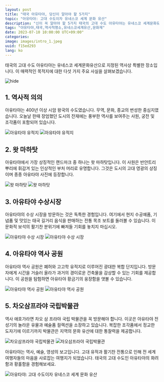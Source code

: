```yaml
---
layout: post
title: "태국 아유타야, 당신이 알아야 할 5가지"
topic: "아유타야: 고대 수도이자 유네스코 세계 문화 유산"
description: "신이 꼭 알아야 할 5가지 태국의 고대 수도 아유타야는 유네스코 세계문화유산으로 지정된 역사적 장소입니다. 이 매력적인 목적지에 대한 다섯 가지 주요 사실을 살펴보겠습니다."
tags: "아유타야,태국,역사적명소,유네스코세계유산,문화재"
date: 2023-07-10 10:00:00 UTC+09:00"
categories: 
image: images/intro_1.jpeg
uuid: f15ed293
lang: ko
---
```


태국의 고대 수도 아유타야는 유네스코 세계문화유산으로 지정된 역사상 특별한 장소입니다. 이 매력적인 목적지에 대한 다섯 가지 주요 사실을 살펴보겠습니다.

![hide](images/intro_1.jpeg)


## 1. 역사적 의의
아유타야는 400년 이상 시암 왕국의 수도였습니다. 무역, 문화, 종교의 번성한 중심지였습니다. 오늘날 한때 장엄했던 도시의 잔재에는 풍부한 역사를 보여주는 사원, 궁전 및 조각품이 포함되어 있습니다.

![아유타야 유적지](images/main1_2.jpg)
![아유타야 유적지](images/main1_3.jpg)


## 2. 왓 마하탓
아유타야에서 가장 상징적인 랜드마크 중 하나는 왓 마하탓입니다. 이 사원은 반얀트리 뿌리에 휘감겨 있는 인상적인 부처 머리로 유명합니다. 그것은 도시의 고대 영광의 상징이며 종종 아유타야 사진에 등장합니다.

![왓 마하탓](images/main2_2.jpg)
![왓 마하탓](images/main2_4.jpg)


## 3. 아유타야 수상시장
아유타야의 수상 시장을 방문하는 것은 독특한 경험입니다. 여기에서 현지 수공예품, 기념품 및 맛있는 태국 길거리 음식을 판매하는 전통 목조 보트를 둘러볼 수 있습니다. 이 문화적 보석의 활기찬 분위기에 빠져들 기회를 놓치지 마십시오.

![아유타야 수상 시장](images/main3_1.jpg)
![아유타야 수상 시장](images/main3_3.jpg)


## 4. 아유타야 역사 공원
아유타야 역사 공원은 폐허와 고고학 유적지로 이루어진 광대한 복합 단지입니다. 방문자에게 시간을 거슬러 올라가 과거의 경이로운 건축물을 감상할 수 있는 기회를 제공합니다. 이 공원을 탐험하면 아유타야 황금기의 웅장함을 엿볼 수 있습니다.

![아유타야 역사 공원](images/main4_1.jpg)
![아유타야 역사 공원](images/main4_3.jpg)


## 5. 차오삼프라야 국립박물관
역사 애호가라면 차오 삼 프라야 국립 박물관을 꼭 방문해야 합니다. 이곳은 아유타야 전성기의 놀라운 유물과 예술품 컬렉션을 소장하고 있습니다. 복잡한 조각품에서 정교한 도자기에 이르기까지 박물관은 지역의 문화 유산에 대한 통찰력을 제공합니다.

![차오삼프라야 국립박물관](images/main5_1.jpg)
![차오삼프라야 국립박물관](images/main5_2.jpg)




아유타야는 역사, 예술, 영성의 보고입니다. 고대 유적과 활기찬 전통으로 인해 전 세계 여행자들의 마음을 사로잡는 여행지가 되었습니다. 태국의 고대 수도인 아유타야의 화려함과 황홀함을 경험해보세요.

![아유타야: 고대 수도이자 유네스코 세계 문화 유산](images/intro_3.jpg)
